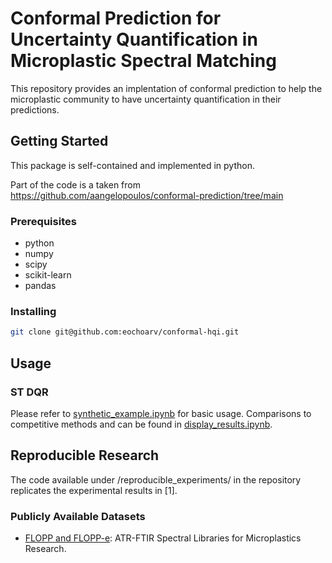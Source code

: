 # Conformal Prediction for Uncertainty Quantification in Microplastic Spectral Matching
This repository provides an implentation of conformal prediction to help the microplastic community to have uncertainty quantification in their predictions.

## Getting Started

This package is self-contained and implemented in python.

Part of the code is a taken from https://github.com/aangelopoulos/conformal-prediction/tree/main


### Prerequisites

* python
* numpy
* scipy
* scikit-learn
* pandas

### Installing

```bash
git clone git@github.com:eochoarv/conformal-hqi.git
```

## Usage


### ST DQR

Please refer to [synthetic_example.ipynb](synthetic_example.ipynb) for basic usage. 
Comparisons to competitive methods and can be found in [display_results.ipynb](display_results.ipynb).

## Reproducible Research

The code available under /reproducible_experiments/ in the repository replicates the experimental results in [1].

### Publicly Available Datasets


* [FLOPP and FLOPP-e](https://rochmanlab.wordpress.com/spectral-libraries-for-microplastics-research/): ATR-FTIR Spectral Libraries for Microplastics Research.
